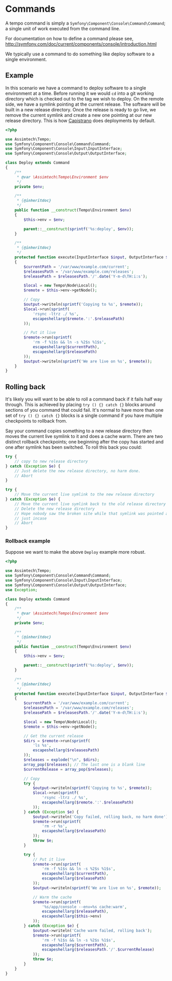 # Commands

A tempo command is simply a `Symfony\Component\Console\Command\Command`; a single unit of work executed from the command
line.

For documentation on how to define a command please see,
<http://symfony.com/doc/current/components/console/introduction.html>


We typically use a command to do something like deploy software to a single environment.


## Example

In this scenario we have a command to deploy software to a single environment at a time. Before running it we would `cd`
into a git working directory which is checked out to the tag we wish to deploy. On the remote side, we have a symlink
pointing at the current release. The software will be built in a new release directory. Once the release is ready to go
live, we remove the current symlink and create a new one pointing at our new release directory. This is how
[Capistrano](http://capistranorb.com/) does deployments by default.

```php
<?php

use Assimtech\Tempo;
use Symfony\Component\Console\Command\Command;
use Symfony\Component\Console\Input\InputInterface;
use Symfony\Component\Console\Output\OutputInterface;

class Deploy extends Command
{
    /**
     * @var \Assimtech\Tempo\Environment $env
     */
    private $env;

    /**
     * {@inheritdoc}
     */
    public function __construct(Tempo\Environment $env)
    {
        $this->env = $env;

        parent::__construct(sprintf('%s:deploy', $env));
    }

    /**
     * {@inheritdoc}
     */
    protected function execute(InputInterface $input, OutputInterface $output)
    {
        $currentPath = '/var/www/example.com/current';
        $releasesPath = '/var/www/example.com/releases';
        $releasePath = $releasesPath.'/'.date('Y-m-d\TH:i:s');

        $local = new Tempo\Node\Local();
        $remote = $this->env->getNode();

        // Copy
        $output->writeln(sprintf('Copying to %s', $remote));
        $local->run(sprintf(
            'rsync -ltrz ./ %s',
            escapeshellarg($remote.':'.$releasePath)
        ));

        // Put it live
        $remote->run(sprintf(
            'rm -f %1$s && ln -s %2$s %1$s',
            escapeshellarg($currentPath),
            escapeshellarg($releasePath)
        ));
        $output->writeln(sprintf('We are live on %s', $remote));
    }
}
```


## Rolling back

It's likely you will want to be able to roll a command back if it fails half way through. This is achieved by placing
`try () {} catch {}` blocks around sections of you command that could fail. It's normal to have more than one set of
`try () {} catch {}` blocks is a single command if you have multiple checkpoints to rollback from.

Say your command copies something to a new release directory then moves the current live symlink to it and does a cache
warm. There are two distinct rollback checkpoints; one beginning after the copy has started and one after symlink has
been switched. To roll this back you could:

```php
try {
    // copy to new release directory
} catch (Exception $e) {
    // Just delete the new release directory, no harm done.
    // Abort
}

try {
    // Move the current live symlink to the new release directory
} catch (Exception $e) {
    // Move the current live symlink back to the old release directory
    // Delete the new release directory
    // Hope nobody saw the broken site while that symlink was pointed at the new release... email customer service
    // just incase
    // Abort
}
```


### Rollback example

Suppose we want to make the above `Deploy` example more robust.

```php
<?php

use Assimtech\Tempo;
use Symfony\Component\Console\Command\Command;
use Symfony\Component\Console\Input\InputInterface;
use Symfony\Component\Console\Output\OutputInterface;
use Exception;

class Deploy extends Command
{
    /**
     * @var \Assimtech\Tempo\Environment $env
     */
    private $env;

    /**
     * {@inheritdoc}
     */
    public function __construct(Tempo\Environment $env)
    {
        $this->env = $env;

        parent::__construct(sprintf('%s:deploy', $env));
    }

    /**
     * {@inheritdoc}
     */
    protected function execute(InputInterface $input, OutputInterface $output)
    {
        $currentPath = '/var/www/example.com/current';
        $releasesPath = '/var/www/example.com/releases';
        $releasePath = $releasesPath.'/'.date('Y-m-d\TH:i:s');

        $local = new Tempo\Node\Local();
        $remote = $this->env->getNode();

        // Get the current release
        $dirs = $remote->run(sprintf(
            'ls %s',
            escapeshellarg($releasesPath)
        ));
        $releases = explode("\n", $dirs);
        array_pop($releases); // The last one is a blank line
        $currentRelease = array_pop($releases);

        // Copy
        try {
            $output->writeln(sprintf('Copying to %s', $remote));
            $local->run(sprintf(
                'rsync -ltrz ./ %s',
                escapeshellarg($remote.':'.$releasePath)
            ));
        } catch (Exception $e) {
            $output->writeln('Copy failed, rolling back, no harm done');
            $remote->run(sprintf(
                'rm -r %s',
                escapeshellarg($releasePath)
            ));
            throw $e;
        }

        try {
            // Put it live
            $remote->run(sprintf(
                'rm -f %1$s && ln -s %2$s %1$s',
                escapeshellarg($currentPath),
                escapeshellarg($releasePath)
            ));
            $output->writeln(sprintf('We are live on %s', $remote));

            // Warm the cache
            $remote->run(sprintf(
                '%s/app/console --env=%s cache:warm',
                escapeshellarg($releasePath),
                escapeshellarg($this->env)
            ));
        } catch (Exception $e) {
            $output->writeln('Cache warm failed, rolling back');
            $remote->run(sprintf(
                'rm -f %1$s && ln -s %2$s %1$s',
                escapeshellarg($currentPath),
                escapeshellarg($releasesPath.'/'.$currentRelease)
            ));
            throw $e;
        }
    }
}
```
